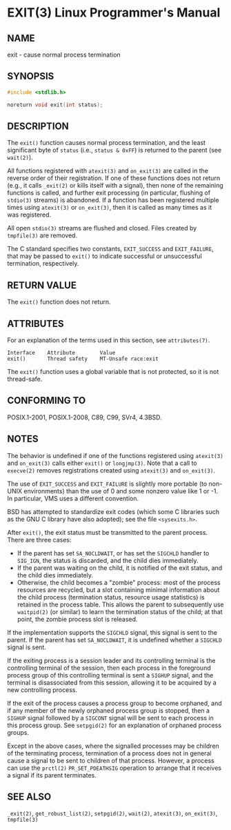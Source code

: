 # EXIT(3) Linux Programmer's Manual
## NAME
exit - cause normal process termination

## SYNOPSIS
```c
#include <stdlib.h>

noreturn void exit(int status);
```

## DESCRIPTION
The `exit()` function causes normal process termination, and the least significant byte of `status` (i.e., `status & 0xFF`) is returned to the parent (see `wait(2)`).

All functions registered with `atexit(3)` and `on_exit(3)` are called in the reverse order of their registration. If one of these functions does not return (e.g., it calls `_exit(2)` or kills itself with a signal), then none of the remaining functions is called, and further exit processing (in particular, flushing of `stdio(3)` streams) is abandoned. If a function has been registered multiple times using `atexit(3)` or `on_exit(3)`, then it is called as many times as it was registered.

All open `stdio(3)` streams are flushed and closed. Files created by `tmpfile(3)` are removed.

The C standard specifies two constants, `EXIT_SUCCESS` and `EXIT_FAILURE`, that may be passed to `exit()` to indicate successful or unsuccessful termination, respectively.

## RETURN VALUE
The `exit()` function does not return.

## ATTRIBUTES
For an explanation of the terms used in this section, see `attributes(7)`.

```
Interface    Attribute        Value
exit()       Thread safety    MT-Unsafe race:exit
```

The `exit()` function uses a global variable that is not protected, so it is not thread-safe.

## CONFORMING TO
POSIX.1-2001, POSIX.1-2008, C89, C99, SVr4, 4.3BSD.

## NOTES
The behavior is undefined if one of the functions registered using `atexit(3)` and `on_exit(3)` calls either `exit()` or `longjmp(3)`. Note that a call to `execve(2)` removes registrations created using `atexit(3)` and `on_exit(3)`.

The use of `EXIT_SUCCESS` and `EXIT_FAILURE` is slightly more portable (to non-UNIX environments) than the use of 0 and some nonzero value like 1 or -1. In particular, VMS uses a different convention.

BSD has attempted to standardize exit codes (which some C libraries such as the GNU C library have also adopted); see the file `<sysexits.h>`.

After `exit()`, the exit status must be transmitted to the parent process. There are three cases:
- If the parent has set `SA_NOCLDWAIT`, or has set the `SIGCHLD` handler to `SIG_IGN`, the status is discarded, and the child dies immediately.
- If the parent was waiting on the child, it is notified of the exit status, and the child dies immediately.
- Otherwise, the child becomes a "zombie" process: most of the process resources are recycled, but a slot containing minimal information about the child process (termination status, resource usage statistics) is retained in the process table. This allows the parent to subsequently use `waitpid(2)` (or similar) to learn the termination status of the child; at that point, the zombie process slot is released.

If the implementation supports the `SIGCHLD` signal, this signal is sent to the parent. If the parent has set `SA_NOCLDWAIT`, it is undefined whether a `SIGCHLD` signal is sent.

If the exiting process is a session leader and its controlling terminal is the controlling terminal of the session, then each process in the foreground process group of this controlling terminal is sent a `SIGHUP` signal, and the terminal is disassociated from this session, allowing it to be acquired by a new controlling process.

If the exit of the process causes a process group to become orphaned, and if any member of the newly orphaned process group is stopped, then a `SIGHUP` signal followed by a `SIGCONT` signal will be sent to each process in this process group. See `setpgid(2)` for an explanation of orphaned process groups.

Except in the above cases, where the signalled processes may be children of the terminating process, termination of a process does not in general cause a signal to be sent to children of that process. However, a process can use the `prctl(2)` `PR_SET_PDEATHSIG` operation to arrange that it receives a signal if its parent terminates.

## SEE ALSO
`_exit(2)`, `get_robust_list(2)`, `setpgid(2)`, `wait(2)`, `atexit(3)`, `on_exit(3)`, `tmpfile(3)`
